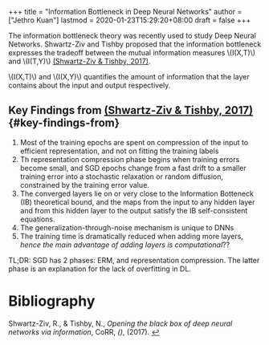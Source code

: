 +++
title = "Information Bottleneck in Deep Neural Networks"
author = ["Jethro Kuan"]
lastmod = 2020-01-23T15:29:20+08:00
draft = false
+++

The information bottleneck theory was recently used to study Deep
Neural Networks. Shwartz-Ziv and Tishby proposed that the information
bottleneck expresses the tradeoff between the mutual information
measures \\(I(X,T)\\) and \\(I(T,Y)\\)
<a id="00d0d7c9b0a8cde4ee312e0caa42f584" href="#shwartz-ziv17_openin_black_box_deep_neural">(Shwartz-Ziv \& Tishby, 2017)</a>.

\\(I(X,T)\\) and \\(I(X,Y)\\) quantifies the amount of information that the
layer contains about the input and output respectively.


## Key Findings from <a id="00d0d7c9b0a8cde4ee312e0caa42f584" href="#shwartz-ziv17_openin_black_box_deep_neural">(Shwartz-Ziv \& Tishby, 2017)</a> {#key-findings-from}

1.  Most of the training epochs are spent on compression of the input
    to efficient representation, and not on fitting the training labels
2.  Th representation compression phase begins when training errors
    become small, and SGD epochs change from a fast drift to a smaller
    training error into a stochastic relaxation or random diffusion,
    constrained by the training error value.
3.  The converged layers lie on or very close to the Information
    Botteneck (IB) theoretical bound, and the maps from the input to
    any hidden layer and from this hidden layer to the output satisfy
    the IB self-consistent equations.
4.  The generalization-through-noise mechanism is unique to DNNs
5.  The training time is dramatically reduced when adding more layers,
    _hence the main advantage of adding layers is computational_??

TL;DR: SGD has 2 phases: ERM, and representation compression. The
latter phase is an explanation for the lack of overfitting in DL.

# Bibliography
<a id="shwartz-ziv17_openin_black_box_deep_neural" target="_blank">Shwartz-Ziv, R., & Tishby, N., *Opening the black box of deep neural networks via information*, CoRR, *()*,  (2017). </a> [↩](#00d0d7c9b0a8cde4ee312e0caa42f584)
